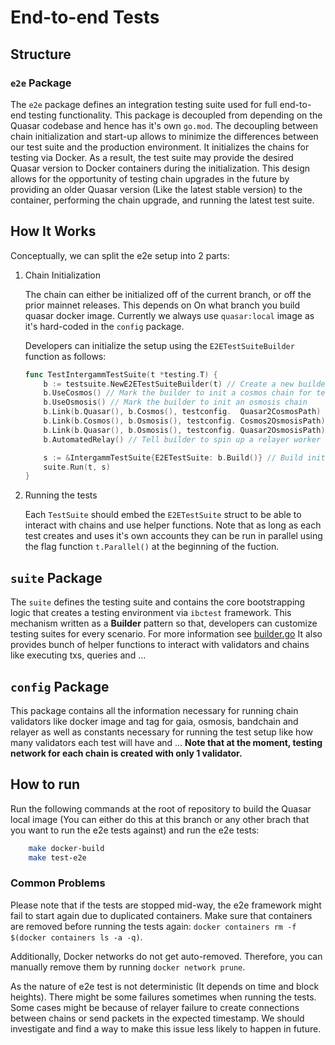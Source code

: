 # End-to-end Tests

## Structure

### `e2e` Package

The `e2e` package defines an integration testing suite used for full
end-to-end testing functionality. This package is decoupled from
depending on the Quasar codebase and hence has it's own `go.mod`. The decoupling between chain initialization and start-up allows to
minimize the differences between our test suite and the production
environment.
It initializes the chains for testing via Docker. As a result, the test suite may provide the desired
Quasar version to Docker containers during the initialization. This
design allows for the opportunity of testing chain upgrades in the
future by providing an older Quasar version (Like the latest stable version) to the container,
performing the chain upgrade, and running the latest test suite.

## How It Works

Conceptually, we can split the e2e setup into 2 parts:

1. Chain Initialization

    The chain can either be initialized off of the current branch, or off the prior mainnet releases. This depends on
    On what branch you build quasar docker image. Currently we always use `quasar:local` image as it's hard-coded
    in the `config` package.

    Developers can initialize the setup using the `E2ETestSuiteBuilder` function as follows:

    ```go
    func TestIntergammTestSuite(t *testing.T) {
	    b := testsuite.NewE2ETestSuiteBuilder(t) // Create a new builder for every suite
	    b.UseCosmos() // Mark the builder to init a cosmos chain for test
	    b.UseOsmosis() // Mark the builder to init an osmosis chain
	    b.Link(b.Quasar(), b.Cosmos(), testconfig.  Quasar2CosmosPath) // Create IBC connection between quasar and cosmos chains
	    b.Link(b.Cosmos(), b.Osmosis(), testconfig. Cosmos2OsmosisPath) // Create IBC connection between cosmos and osmosis chains
	    b.Link(b.Quasar(), b.Osmosis(), testconfig. Quasar2OsmosisPath) // Create IBC connection between quasar and osmosis chains
	    b.AutomatedRelay() // Tell builder to spin up a relayer worker to automatically relay packets instead of doing it manually in tests
    
	    s := &IntergammTestSuite{E2ETestSuite: b.Build()} // Build initializes all the chains, ibc connections and relayer then returns an E2ETestSuite
	    suite.Run(t, s) 
    }
    ```

2. Running the tests

    Each `TestSuite` should embed the `E2ETestSuite` struct to be able to interact with chains and use helper functions. Note that as long as each test creates and uses it's own accounts they can be run in parallel using the flag function `t.Parallel()` at the beginning of the fuction.

## `suite` Package

The `suite` defines the testing suite and contains the
core bootstrapping logic that creates a testing environment via `ibctest` framework. This mechanism written as a **Builder** pattern so that, developers can customize testing suites for every scenario. For more information see [builder.go](suite/builder.go)
It also provides bunch of helper functions to interact with validators and chains like executing txs, queries and ...

## `config` Package

This package contains all the information necessary for running chain validators like docker image and tag for gaia, osmosis, bandchain and relayer as well as constants necessary for running the test setup like how many validators each test will have and ...
**Note that at the moment, testing network for each chain is created with only 1 validator.**

## How to run

Run the following commands at the root of repository to build the Quasar local image 
(You can either do this at this branch or any other brach that you want to run the e2e tests against)
and run the e2e tests:
```sh
    make docker-build
    make test-e2e
```

### Common Problems

Please note that if the tests are stopped mid-way, the e2e framework might fail to start again due to duplicated containers. Make sure that
containers are removed before running the tests again: `docker containers rm -f $(docker containers ls -a -q)`.

Additionally, Docker networks do not get auto-removed. Therefore, you can manually remove them by running `docker network prune`.

As the nature of e2e test is not deterministic (It depends on time and block heights). There might be some failures sometimes when running the tests. Some cases might be because of relayer failure to create connections between chains or send packets in the expected timestamp. We should investigate and find a way to make this issue less likely to happen in future.
